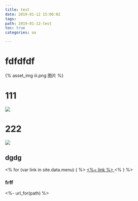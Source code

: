 ```yaml
---
title: test
date: 2019-01-12 15:06:02
tags:
path: 2019-01-12-test
toc: true
categories: aa

---
```


# fdfdfdf
{% asset_img iii.png 图片 %}

# 111
![](./iii.png)
# 222
![](./{path}/iii.png)

## dgdg
<% for (var link in site.data.menu) { %>
  <a href="<%= site.data.menu[link] %>"> <%= link %> </a>
<% } %>

### frff
<%- url_for(path) %>
